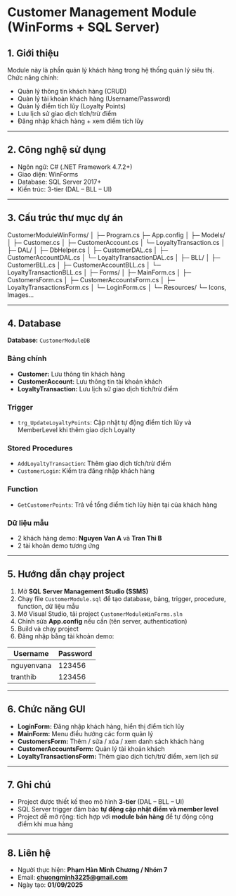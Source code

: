 ﻿# Customer Management Module (WinForms + SQL Server)

## 1. Giới thiệu

Module này là phần quản lý khách hàng trong hệ thống quản lý siêu thị.  
Chức năng chính:

- Quản lý thông tin khách hàng (CRUD)
- Quản lý tài khoản khách hàng (Username/Password)
- Quản lý điểm tích lũy (Loyalty Points)
- Lưu lịch sử giao dịch tích/trừ điểm
- Đăng nhập khách hàng + xem điểm tích lũy

---

## 2. Công nghệ sử dụng

- Ngôn ngữ: C# (.NET Framework 4.7.2+)
- Giao diện: WinForms
- Database: SQL Server 2017+
- Kiến trúc: 3-tier (DAL – BLL – UI)

---

## 3. Cấu trúc thư mục dự án

CustomerModuleWinForms/
│
├─ Program.cs
├─ App.config
│
├─ Models/
│ ├─ Customer.cs
│ ├─ CustomerAccount.cs
│ └─ LoyaltyTransaction.cs
│
├─ DAL/
│ ├─ DbHelper.cs
│ ├─ CustomerDAL.cs
│ ├─ CustomerAccountDAL.cs
│ └─ LoyaltyTransactionDAL.cs
│
├─ BLL/
│ ├─ CustomerBLL.cs
│ ├─ CustomerAccountBLL.cs
│ └─ LoyaltyTransactionBLL.cs
│
├─ Forms/
│ ├─ MainForm.cs
│ ├─ CustomersForm.cs
│ ├─ CustomerAccountsForm.cs
│ ├─ LoyaltyTransactionsForm.cs
│ └─ LoginForm.cs
│
└─ Resources/
└─ Icons, Images...


---

## 4. Database

**Database:** `CustomerModuleDB`

### Bảng chính

- **Customer:** Lưu thông tin khách hàng  
- **CustomerAccount:** Lưu thông tin tài khoản khách  
- **LoyaltyTransaction:** Lưu lịch sử giao dịch tích/trừ điểm  

### Trigger

- `trg_UpdateLoyaltyPoints`: Cập nhật tự động điểm tích lũy và MemberLevel khi thêm giao dịch Loyalty  

### Stored Procedures

- `AddLoyaltyTransaction`: Thêm giao dịch tích/trừ điểm  
- `CustomerLogin`: Kiểm tra đăng nhập khách hàng  

### Function

- `GetCustomerPoints`: Trả về tổng điểm tích lũy hiện tại của khách hàng  

### Dữ liệu mẫu

- 2 khách hàng demo: **Nguyen Van A** và **Tran Thi B**  
- 2 tài khoản demo tương ứng

---

## 5. Hướng dẫn chạy project

1. Mở **SQL Server Management Studio (SSMS)**  
2. Chạy file `CustomerModule.sql` để tạo database, bảng, trigger, procedure, function, dữ liệu mẫu  
3. Mở Visual Studio, tải project `CustomerModuleWinForms.sln`  
4. Chỉnh sửa **App.config** nếu cần (tên server, authentication)  
5. Build và chạy project  
6. Đăng nhập bằng tài khoản demo:

| Username      | Password |
|---------------|----------|
| nguyenvana    | 123456   |
| tranthib      | 123456   |

---

## 6. Chức năng GUI

- **LoginForm:** Đăng nhập khách hàng, hiển thị điểm tích lũy  
- **MainForm:** Menu điều hướng các form quản lý  
- **CustomersForm:** Thêm / sửa / xóa / xem danh sách khách hàng  
- **CustomerAccountsForm:** Quản lý tài khoản khách  
- **LoyaltyTransactionsForm:** Thêm giao dịch tích/trừ điểm, xem lịch sử  

---

## 7. Ghi chú

- Project được thiết kế theo mô hình **3-tier** (DAL – BLL – UI)  
- SQL Server trigger đảm bảo **tự động cập nhật điểm và member level**  
- Project dễ mở rộng: tích hợp với **module bán hàng** để tự động cộng điểm khi mua hàng  

---

## 8. Liên hệ

- Người thực hiện: **Phạm Hàn Minh Chương / Nhóm 7**  
- Email: **chuongminh3225@gmail.com**  
- Ngày tạo: **01/09/2025**

